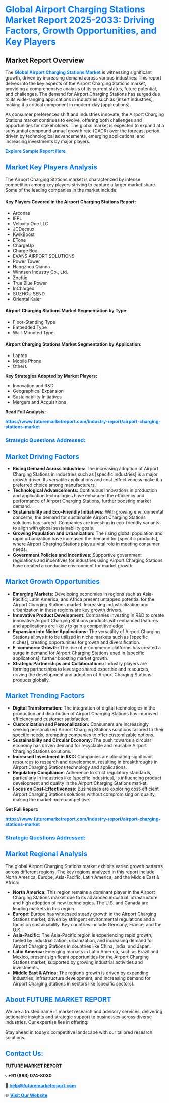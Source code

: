 <h1 style="color: #007BFF;">Global Airport Charging Stations Market Report 2025-2033: Driving Factors, Growth Opportunities, and Key Players</h1>

<section id="overview">
<h2>Market Report Overview</h2>
<p>The <a href="https://www.futuremarketreport.com/industry-report/airport-charging-stations-market" style="color: #007BFF; text-decoration: none;"><strong>Global Airport Charging Stations Market</strong></a> is witnessing significant growth, driven by increasing demand across various industries. This report delves into the key aspects of the Airport Charging Stations market, providing a comprehensive analysis of its current status, future potential, and challenges. The demand for Airport Charging Stations has surged due to its wide-ranging applications in industries such as [insert industries], making it a critical component in modern-day [applications].</p>
<p>As consumer preferences shift and industries innovate, the Airport Charging Stations market continues to evolve, offering both challenges and opportunities for stakeholders. The global market is expected to expand at a substantial compound annual growth rate (CAGR) over the forecast period, driven by technological advancements, emerging applications, and increasing investments by major players.</p>
</section>

<section id="overview">
<p><a href="https://www.futuremarketreport.com/request-sample/reportId=109880" style="color: #007BFF; text-decoration: none;"><strong>Explore Sample Report Here</strong></a></p>
</section>

<section id="key-players">
<h2 style="color: #007BFF;">Market Key Players Analysis</h2>
<p>The Airport Charging Stations market is characterized by intense competition among key players striving to capture a larger market share. Some of the leading companies in the market include:</p>
<h4>Key Players Covered in the Airport Charging Stations Report:</h4>
<ul><li>Arconas</li><li>IFPL</li><li>Veloxity One LLC</li><li>JCDecaux</li><li>KwikBoost</li><li>ETone</li><li>ChargeUp</li><li>Charge Box</li><li>EVANS AIRPORT SOLUTIONS</li><li>Power Tower</li><li>Hangzhou Qianna</li><li>Winnsen Industry Co., Ltd.</li><li>Zoeftig</li><li>True Blue Power</li><li>InCharged</li><li>SUZHOU SEND</li><li>Oriental Kaier</li></ul>
<h4>Airport Charging Stations Market Segmentation by Type:</h4>
<ul><li>Floor-Standing Type</li><li>Embedded Type</li><li>Wall-Mounted Type</li></ul>

<h4>Airport Charging Stations Market Segmentation by Application:</h4>
<ul><li>Laptop</li><li>Mobile Phone</li><li>Others</li></ul>
<p><strong>Key Strategies Adopted by Market Players:</strong></p>
<ul>
<li>Innovation and R&D</li>
<li>Geographical Expansion</li>
<li>Sustainability Initiatives</li>
<li>Mergers and Acquisitions</li>
</ul>
</section>

<section>
<p><strong>Read Full Analysis: </strong></p><a href="https://www.futuremarketreport.com/industry-report/airport-charging-stations-market" style="color: #007BFF; text-decoration: none;"><strong>https://www.futuremarketreport.com/industry-report/airport-charging-stations-market</strong></a>
<h3 style="color: #007BFF;">Strategic Questions Addressed:</h3>
</section>

<section id="driving-factors">
<h2 style="color: #007BFF;">Market Driving Factors</h2>
<ul>
<li><strong>Rising Demand Across Industries:</strong> The increasing adoption of Airport Charging Stations in industries such as [specific industries] is a major growth driver. Its versatile applications and cost-effectiveness make it a preferred choice among manufacturers.</li>
<li><strong>Technological Advancements:</strong> Continuous innovations in production and application technologies have enhanced the efficiency and performance of Airport Charging Stations, further boosting market demand.</li>
<li><strong>Sustainability and Eco-Friendly Initiatives:</strong> With growing environmental concerns, the demand for sustainable Airport Charging Stations solutions has surged. Companies are investing in eco-friendly variants to align with global sustainability goals.</li>
<li><strong>Growing Population and Urbanization:</strong> The rising global population and rapid urbanization have increased the demand for [specific products], where Airport Charging Stations plays a vital role in meeting consumer needs.</li>
<li><strong>Government Policies and Incentives:</strong> Supportive government regulations and incentives for industries using Airport Charging Stations have created a conducive environment for market growth.</li>
</ul>
</section>

<section id="growth-opportunities">
<h2 style="color: #007BFF;">Market Growth Opportunities</h2>
<ul>
<li><strong>Emerging Markets:</strong> Developing economies in regions such as Asia-Pacific, Latin America, and Africa present untapped potential for the Airport Charging Stations market. Increasing industrialization and urbanization in these regions are key growth drivers.</li>
<li><strong>Innovative Product Development:</strong> Companies investing in R&D to create innovative Airport Charging Stations products with enhanced features and applications are likely to gain a competitive edge.</li>
<li><strong>Expansion into Niche Applications:</strong> The versatility of Airport Charging Stations allows it to be utilized in niche markets such as [specific niches], creating opportunities for growth and diversification.</li>
<li><strong>E-commerce Growth:</strong> The rise of e-commerce platforms has created a surge in demand for Airport Charging Stations used in [specific applications], further boosting market growth.</li>
<li><strong>Strategic Partnerships and Collaborations:</strong> Industry players are forming partnerships to leverage shared expertise and resources, driving the development and adoption of Airport Charging Stations products globally.</li>
</ul>
</section>

<section id="trending-factors">
<h2 style="color: #007BFF;">Market Trending Factors</h2>
<ul>
<li><strong>Digital Transformation:</strong> The integration of digital technologies in the production and distribution of Airport Charging Stations has improved efficiency and customer satisfaction.</li>
<li><strong>Customization and Personalization:</strong> Consumers are increasingly seeking personalized Airport Charging Stations solutions tailored to their specific needs, prompting companies to offer customizable options.</li>
<li><strong>Sustainability and Circular Economy:</strong> The push towards a circular economy has driven demand for recyclable and reusable Airport Charging Stations solutions.</li>
<li><strong>Increased Investment in R&D:</strong> Companies are allocating significant resources to research and development, resulting in breakthroughs in Airport Charging Stations technology and applications.</li>
<li><strong>Regulatory Compliance:</strong> Adherence to strict regulatory standards, particularly in industries like [specific industries], is influencing product development and quality in the Airport Charging Stations market.</li>
<li><strong>Focus on Cost-Effectiveness:</strong> Businesses are exploring cost-efficient Airport Charging Stations solutions without compromising on quality, making the market more competitive.</li>
</ul>
</section>

<section>
<p><strong>Get Full Report: </strong></p><a href="https://www.futuremarketreport.com/industry-report/airport-charging-stations-market" style="color: #007BFF; text-decoration: none;"><strong>https://www.futuremarketreport.com/industry-report/airport-charging-stations-market</strong></a>
<h3 style="color: #007BFF;">Strategic Questions Addressed:</h3>
</section>


<section id="regional-analysis">
<h2 style="color: #007BFF;">Market Regional Analysis</h2>
<p>The global Airport Charging Stations market exhibits varied growth patterns across different regions. The key regions analyzed in this report include North America, Europe, Asia-Pacific, Latin America, and the Middle East & Africa:</p>
<ul>
<li><strong>North America:</strong> This region remains a dominant player in the Airport Charging Stations market due to its advanced industrial infrastructure and high adoption of new technologies. The U.S. and Canada are leading markets in this region.</li>
<li><strong>Europe:</strong> Europe has witnessed steady growth in the Airport Charging Stations market, driven by stringent environmental regulations and a focus on sustainability. Key countries include Germany, France, and the U.K.</li>
<li><strong>Asia-Pacific:</strong> The Asia-Pacific region is experiencing rapid growth, fueled by industrialization, urbanization, and increasing demand for Airport Charging Stations in countries like China, India, and Japan.</li>
<li><strong>Latin America:</strong> Emerging markets in Latin America, such as Brazil and Mexico, present significant opportunities for the Airport Charging Stations market, supported by growing industrial activities and investments.</li>
<li><strong>Middle East & Africa:</strong> The region’s growth is driven by expanding industries, infrastructure development, and increasing demand for Airport Charging Stations in sectors like [specific sectors].</li>
</ul>
</section>

<footer>
<h2 style="color: #007BFF;">About FUTURE MARKET REPORT</h2>
<p>We are a trusted name in market research and advisory services, delivering actionable insights and strategic support to businesses across diverse industries. Our expertise lies in offering:</p>

<p>Stay ahead in today’s competitive landscape with our tailored research solutions.</p>

<h2 style="color: #007BFF;">Contact Us:</h2>
<p><strong>FUTURE MARKET REPORT</strong></p>
<p>📞 <strong>+91 (883) 074-8030</strong></p>
<p>📧 <strong><a href="mailto:help@futuremarketreport.com" style="color: #007BFF;">help@futuremarketreport.com</a></strong></p>
<p>🌐 <strong><a href="https://www.futuremarketreport.com/" style="color: #007BFF;">Visit Our Website</a></strong></p>
</footer>